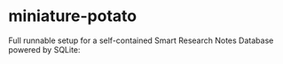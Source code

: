 # miniature-potato
Full runnable setup for a self-contained Smart Research Notes Database powered by SQLite:
